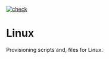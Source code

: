 [![check](https://github.com/alaturka/linux/actions/workflows/check.yml/badge.svg)](https://github.com/alaturka/linux/actions/workflows/check.yml)

Linux
=====

Provisioning scripts and, files for Linux.

